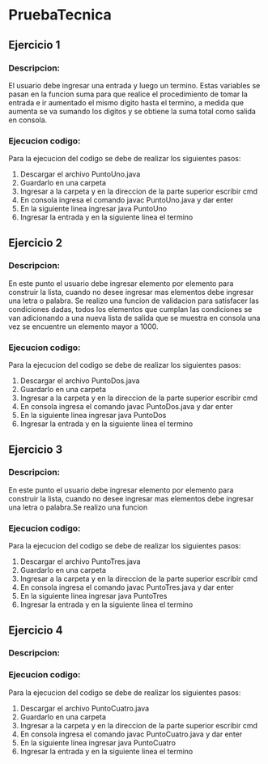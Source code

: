 # PruebaTecnica

## Ejercicio 1
### Descripcion:
El usuario debe ingresar una entrada y luego un termino. Estas variables se pasan en la funcion suma para que realice el procedimiento de 
tomar la entrada e ir aumentado el mismo digito hasta el termino, a medida que aumenta se va sumando los digitos y se obtiene la 
suma total como salida en consola.
  
### Ejecucion codigo:
Para la ejecucion del codigo se debe de realizar los siguientes pasos:
1. Descargar el archivo PuntoUno.java
2. Guardarlo en una carpeta
3. Ingresar a la carpeta y en la direccion de la parte superior escribir cmd
4. En consola ingresa el comando javac PuntoUno.java y dar enter
5. En la siguiente linea ingresar java PuntoUno
6. Ingresar la entrada y en la siguiente linea el termino

## Ejercicio 2
### Descripcion:
En este punto el usuario debe ingresar elemento por elemento para construir la lista, cuando no desee ingresar mas elementos debe ingresar una letra o palabra. Se realizo una funcion de validacion para satisfacer las condiciones dadas, todos los elementos que cumplan las condiciones se van adicionando a una nueva lista de salida que se muestra en consola una vez se encuentre un elemento mayor a 1000.

### Ejecucion codigo:
Para la ejecucion del codigo se debe de realizar los siguientes pasos:
1. Descargar el archivo PuntoDos.java
2. Guardarlo en una carpeta
3. Ingresar a la carpeta y en la direccion de la parte superior escribir cmd
4. En consola ingresa el comando javac PuntoDos.java y dar enter
5. En la siguiente linea ingresar java PuntoDos
6. Ingresar la entrada y en la siguiente linea el termino

## Ejercicio 3
### Descripcion:
En este punto el usuario debe ingresar elemento por elemento para construir la lista, cuando no desee ingresar mas elementos debe ingresar una letra o palabra.Se realizo una funcion
### Ejecucion codigo:
Para la ejecucion del codigo se debe de realizar los siguientes pasos:
1. Descargar el archivo PuntoTres.java
2. Guardarlo en una carpeta
3. Ingresar a la carpeta y en la direccion de la parte superior escribir cmd
4. En consola ingresa el comando javac PuntoTres.java y dar enter
5. En la siguiente linea ingresar java PuntoTres
6. Ingresar la entrada y en la siguiente linea el termino

## Ejercicio 4
### Descripcion:
### Ejecucion codigo:
Para la ejecucion del codigo se debe de realizar los siguientes pasos:
1. Descargar el archivo PuntoCuatro.java
2. Guardarlo en una carpeta
3. Ingresar a la carpeta y en la direccion de la parte superior escribir cmd
4. En consola ingresa el comando javac PuntoCuatro.java y dar enter
5. En la siguiente linea ingresar java PuntoCuatro
6. Ingresar la entrada y en la siguiente linea el termino
